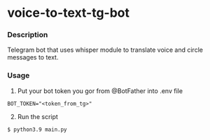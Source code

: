 # voice-to-text-tg-bot
### Description
Telegram bot that uses whisper module to translate voice and circle messages to text.

### Usage
1. Put your bot token you gor from @BotFather into .env file
```
BOT_TOKEN="<token_from_tg>"
```
2. Run the script
```
$ python3.9 main.py
```